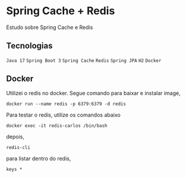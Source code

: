 # Spring Cache + Redis

Estudo sobre Spring Cache e Redis 

## Tecnologias
`Java 17` 
`Spring Boot 3`
`Spring Cache`
`Redis`
`Spring JPA`
`H2`
`Docker`

## Docker

Utilizei o redis no docker. Segue comando para baixar e instalar image, 

```
docker run --name redis -p 6379:6379 -d redis
```

Para testar o redis, utilize os comandos abaixo
```
docker exec -it redis-carlos /bin/bash
```
depois,
```
redis-cli
```
para listar dentro do redis,

```
keys *
```





